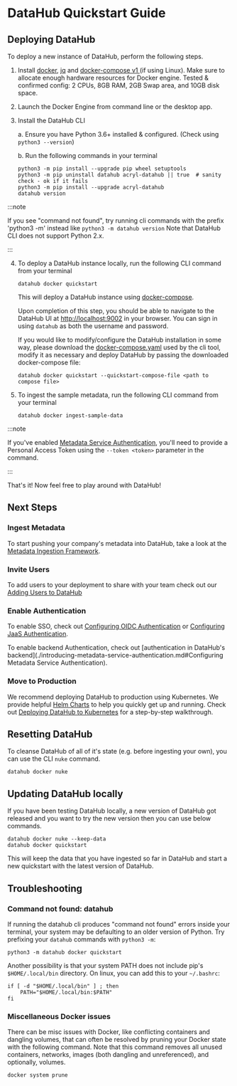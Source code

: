 # DataHub Quickstart Guide

## Deploying DataHub

To deploy a new instance of DataHub, perform the following steps.

1. Install [docker](https://docs.docker.com/install/), [jq](https://stedolan.github.io/jq/download/) and [docker-compose v1 ](https://github.com/docker/compose/blob/master/INSTALL.md) (if
   using Linux). Make sure to allocate enough hardware resources for Docker engine. Tested & confirmed config: 2 CPUs,
   8GB RAM, 2GB Swap area, and 10GB disk space.

2. Launch the Docker Engine from command line or the desktop app.

3. Install the DataHub CLI

   a. Ensure you have Python 3.6+ installed & configured. (Check using `python3 --version`)

   b. Run the following commands in your terminal

   ```
   python3 -m pip install --upgrade pip wheel setuptools
   python3 -m pip uninstall datahub acryl-datahub || true  # sanity check - ok if it fails
   python3 -m pip install --upgrade acryl-datahub
   datahub version
   ```

:::note

   If you see "command not found", try running cli commands with the prefix 'python3 -m' instead like `python3 -m datahub version`
   Note that DataHub CLI does not support Python 2.x.

:::

4. To deploy a DataHub instance locally, run the following CLI command from your terminal

   ```
   datahub docker quickstart
   ```

   This will deploy a DataHub instance using [docker-compose](https://docs.docker.com/compose/).

   Upon completion of this step, you should be able to navigate to the DataHub UI
   at [http://localhost:9002](http://localhost:9002) in your browser. You can sign in using `datahub` as both the
   username and password.

   If you would like to modify/configure the DataHub installation in some way, please download the [docker-compose.yaml](https://raw.githubusercontent.com/datahub-project/datahub/master/docker/quickstart/docker-compose-without-neo4j-m1.quickstart.yml) used by the cli tool, modify it as necessary and deploy DataHub by passing the downloaded docker-compose file:
   ```
   datahub docker quickstart --quickstart-compose-file <path to compose file>
   ```

5. To ingest the sample metadata, run the following CLI command from your terminal

   ```
   datahub docker ingest-sample-data
   ```

:::note

If you've enabled [Metadata Service Authentication](./introducing-metadata-service-authentication.md), you'll need to provide a Personal Access Token
using the `--token <token>` parameter in the command.

:::

That's it! Now feel free to play around with DataHub!

## Next Steps

### Ingest Metadata

To start pushing your company's metadata into DataHub, take a look at the [Metadata Ingestion Framework](../metadata-ingestion/README.md).

### Invite Users

To add users to your deployment to share with your team check out our [Adding Users to DataHub](./how/auth/add-users.md)

### Enable Authentication 

To enable SSO, check out [Configuring OIDC Authentication](./how/auth/sso/configure-oidc-react) or [Configuring JaaS Authentication](./how/auth/jaas). 

To enable backend Authentication, check out [authentication in DataHub's backend](./introducing-metadata-service-authentication.md#Configuring Metadata Service Authentication). 

### Move to Production

We recommend deploying DataHub to production using Kubernetes. We provide helpful [Helm Charts](https://artifacthub.io/packages/helm/datahub/datahub) to help you quickly get up and running. Check out [Deploying DataHub to Kubernetes](./deploy/kubernetes) for a step-by-step walkthrough. 

## Resetting DataHub

To cleanse DataHub of all of it's state (e.g. before ingesting your own), you can use the CLI `nuke` command.

```
datahub docker nuke
```

## Updating DataHub locally

If you have been testing DataHub locally, a new version of DataHub got released and you want to try the new version then you can use below commands. 

```
datahub docker nuke --keep-data
datahub docker quickstart
```

This will keep the data that you have ingested so far in DataHub and start a new quickstart with the latest version of DataHub.

## Troubleshooting

### Command not found: datahub

If running the datahub cli produces "command not found" errors inside your terminal, your system may be defaulting to an
older version of Python. Try prefixing your `datahub` commands with `python3 -m`:

```
python3 -m datahub docker quickstart
```

Another possibility is that your system PATH does not include pip's `$HOME/.local/bin` directory.  On linux, you can add this to your `~/.bashrc`:

```
if [ -d "$HOME/.local/bin" ] ; then
    PATH="$HOME/.local/bin:$PATH"
fi
```

### Miscellaneous Docker issues

There can be misc issues with Docker, like conflicting containers and dangling volumes, that can often be resolved by
pruning your Docker state with the following command. Note that this command removes all unused containers, networks,
images (both dangling and unreferenced), and optionally, volumes.

```
docker system prune
```
